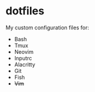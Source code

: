 # dotfiles

My custom configuration files for:

* Bash
* Tmux
* Neovim
* Inputrc
* Alacritty
* Git
* Fish
* ~~Vim~~

